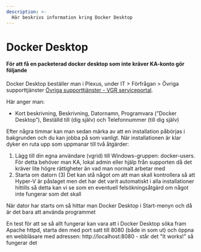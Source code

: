 ```yaml
---
description: >-
  Här beskrivs information kring Docker Desktop
---
```


# Docker Desktop

#### För att få en packeterad docker desktop som inte kräver KA-konto gör följande 

Docker Desktop beställer man i Plexus, under IT > Förfrågan > Övriga supporttjänster [Övriga supporttjänster - VGR serviceportal](https://plexus-prod.vgregion.se/sp?id=sc_cat_item&sys_id=3337d9e0db569b84934af3d31d9619e9). 

Här anger man:
* Kort beskrivning, Beskrivning, Datornamn, Programvara (”Docker Desktop”), Beställd till (dig själv) och Telefonnummer (till dig själv)

Efter några timmar kan man sedan märka av att en installation påbörjas i bakgrunden och du kan jobba på som vanligt. När installationen är klar dyker en ruta upp som uppmanar till två åtgärder:
1. Lägg till din egna användare (vgrid) till Windows-gruppen: docker-users. För detta behöver man KA, lokal admin eller hjälp från supporten då det kräver lite högre rättigheter än vad man normalt arbetar med
2. Starta om datorn
(3) Det kan stå något om att man skall kontrollera så att Hyper-V är påslaget men det har det varit automatiskt i alla installationer hittills så detta kan vi se som en eventuell felsökningsåtgärd om något inte fungerar som det skall

När dator har starts om så hittar man Docker Desktop i Start-menyn och då är det bara att använda programmet

En test för att se så allt fungerar kan vara att i Docker Desktop söka fram Apache httpd, starta den med port satt till 8080 (både in som ut) och öppna en webbläsare med adressen: http://localhost:8080 - står det "It works!" så fungerar det

